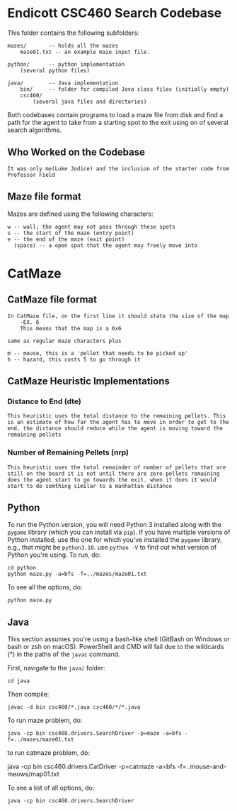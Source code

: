 # Endicott CSC460 Search Codebase

This folder contains the following subfolders:

    mazes/       -- holds all the mazes
        maze01.txt -- an example maze input file.

    python/      -- python implementation
        (several python files)

    java/        -- Java implementation
        bin/     -- folder for compiled Java class files (initially empty)
        csc460/
            (several java files and directories)

Both codebases contain programs to load a maze file from disk and find a path
for the agent to take from a starting spot to the exit using on of several
search algorithms.

## Who Worked on the Codebase
	It was only me(Luke Jodice) and the inclusion of the starter code from Professor Field

## Maze file format

Mazes are defined using the following characters:

    w -- wall; the agent may not pass through these spots
    s -- the start of the maze (entry point)
    e -- the end of the maze (exit point)
      (space) -- a open spot that the agent may freely move into

# CatMaze
## CatMaze file format
	
	In CatMaze file, on the first line it should state the size of the map
		-EX. 6 
		This means that the map is a 6x6
	
	same as regular maze characters plus
	
	m -- mouse, this is a 'pellet that needs to be picked up'
	h -- hazard, this costs 5 to go through it

## CatMaze Heuristic Implementations

 ### Distance to End (dte)
	This heuristic uses the total distance to the remaining pellets. This is an estimate of how far the agent has to move in order to get to the end. the distance should reduce while the agent is moving toward the remaining pellets

### Number of Remaining Pellets (nrp) 
	This heuristic uses the total remainder of number of pellets that are still on the board it is not until there are zero pellets remaining does the agent start to go towards the exit. when it does it would start to do somthing similar to a manhattan distance

## Python

To run the Python version, you will need Python 3 installed along with the 
`pygame` library (which you can install via `pip`). If you have multiple versions of 
Python installed, use the one for which you've installed the `pygame` library,
e.g., that might be `python3.10`. use `python -V` to find out what version of
Python you're using. To run, do:

    cd python
    python maze.py -a=bfs -f=../mazes/maze01.txt

To see all the options, do:

    python maze.py



## Java

This section assumes you're using a bash-like shell (GitBash on Windows or 
bash or zsh on macOS). PowerShell and CMD will fail due to the 
wildcards (*) in the paths of the `javac` command.

First, navigate to the `java/` folder:

    cd java

Then compile:

    javac -d bin csc460/*.java csc460/*/*.java

To run maze problem, do:

    java -cp bin csc460.drivers.SearchDriver -p=maze -a=bfs -f=../mazes/maze01.txt

to run catmaze problem, do:
	
 java -cp bin csc460.drivers.CatDriver -p=catmaze -a=bfs -f=..mouse-and-meows/map01.txt


To see a list of all options, do:

    java -cp bin csc460.drivers.SearchDriver

